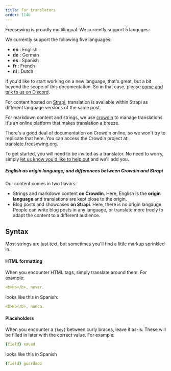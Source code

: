 ```yaml
---
title: For translators
order: 1140
---
```


Freesewing is proudly multilingual. We currently support 5 languges:

We currently support the following five languages:

  - **en** : English
  - **de** : German
  - **es** : Spanish
  - **fr** : French
  - **nl** : Dutch

<Note>

If you'd like to start working on a new language, that's great, but a bit
beyond the scope of this documentation. So in that case, 
please [come and talk to us on Discord](https://discord.freesewing.org).

</Note>

For content hosted on [Strapi](/editors/content/#strapi), translation is available within Strapi as different language versions of the same post.

For markdown content and strings, we use [crowdin](https://crowdin.com/) to manage translations.
It's an online platform that makes translation a breeze.

There's a good deal of documentation on Crowdin online, so we won't try to replicate that here.
You can access the Crowdin project at: [translate.freesewing.org](https://translate.freesewing.org).

To get started, you will need to be invited as a translator. No need to worry,
simply [let us know you'd like to help out](https://discord.freesewing.org/) and we'll add you.

<Tip>

##### English as origin language, and differences between Crowdin and Strapi

Our content comes in two flavors:

 - Strings and markdown content **on Crowdin**. Here, English is the **origin language** and 
 translations are kept close to the origin.
 - Blog posts and showcases **on Strapi**. Here, there is no origin langauge. People can write 
 blog posts in any language, or translate more freely to adapt the content to a different audience.

</Tip>

## Syntax

Most strings are just text, but sometimes you'll find a little markup sprinkled in.

#### HTML formatting

When you encounter HTML tags, simply translate around them. For example:

```yaml
<b>No</b>, never.
```

looks like this in Spanish:

```yaml
<b>No</b>, nunca.
```

#### Placeholders

When you encounter a `{key}` between curly braces, leave it as-is.
These will be filled in later with the correct value. For example:

```yaml
{field} saved
```

looks like this in Spanish


```yaml
{field} guardado
```


